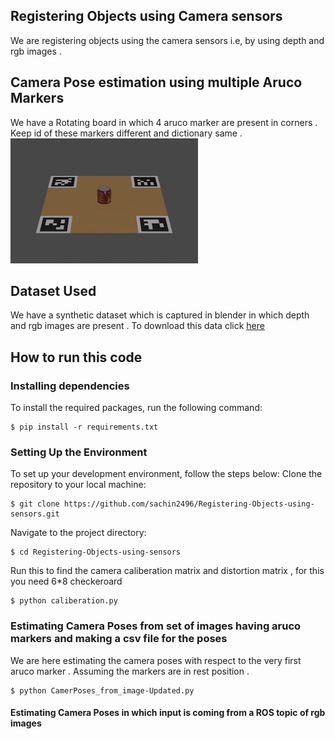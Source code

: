 ## Registering Objects using Camera sensors
We are registering objects using the camera sensors i.e, by using depth and rgb images .
<br>
## Camera Pose estimation using multiple Aruco Markers
We have a Rotating board in which 4 aruco marker are present in corners . Keep id of these markers different and dictionary same . 
<br>
<img  width="300" height="200" src="/rgb_0_00000.jpg"  >

## Dataset Used
We have a synthetic dataset which is captured in blender in which depth and rgb images are present . To download this data  click 
<a href="https://drive.google.com/drive/folders/1cbPCJaJlYYIZCGvCbXDhjzNIAOOovA0G" > here </a>



## How to run this code 

### Installing dependencies
To install the required packages, run the following command:
```shell
$ pip install -r requirements.txt
```

### Setting Up the Environment
To set up your development environment, follow the steps below:
Clone the repository to your local machine:

```shell
$ git clone https://github.com/sachin2496/Registering-Objects-using-sensors.git
```
Navigate to the project directory:
```shell
$ cd Registering-Objects-using-sensors
```
Run this to find the camera caliberation matrix and distortion matrix , for this you need 6*8 checkeroard  
```shell
$ python caliberation.py
```
### Estimating Camera Poses from set of images having aruco markers and making a csv file for the poses
We are here estimating the camera poses with respect to the very first aruco marker . Assuming the markers are in rest position . 
```shell
$ python CamerPoses_from_image-Updated.py
```
#### Estimating Camera Poses in which input is coming from a  ROS topic of rgb images










